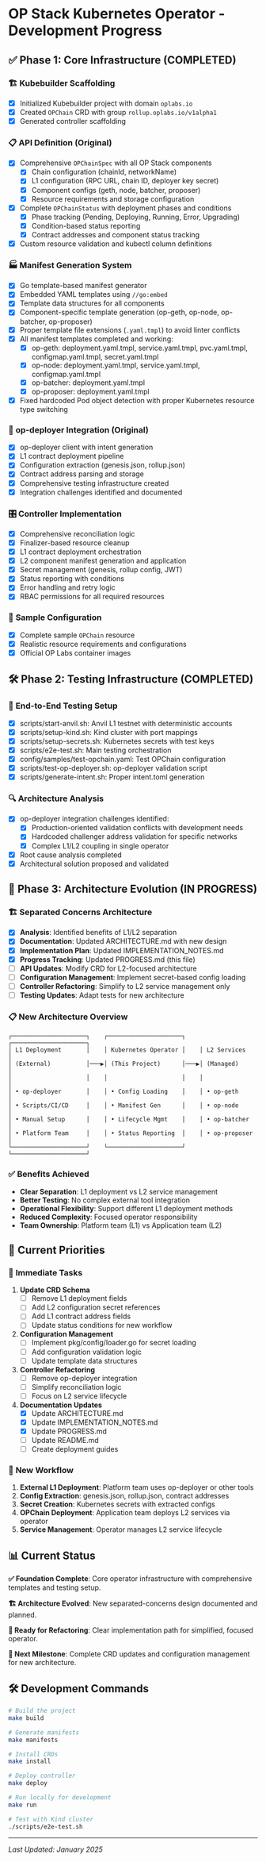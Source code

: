 # OP Stack Kubernetes Operator - Development Progress

## ✅ **Phase 1: Core Infrastructure** (COMPLETED)

### 🏗️ **Kubebuilder Scaffolding**
- [x] Initialized Kubebuilder project with domain `oplabs.io`
- [x] Created `OPChain` CRD with group `rollup.oplabs.io/v1alpha1`
- [x] Generated controller scaffolding

### 📋 **API Definition (Original)**
- [x] Comprehensive `OPChainSpec` with all OP Stack components
  - [x] Chain configuration (chainId, networkName)
  - [x] L1 configuration (RPC URL, chain ID, deployer key secret)
  - [x] Component configs (geth, node, batcher, proposer)
  - [x] Resource requirements and storage configuration
- [x] Complete `OPChainStatus` with deployment phases and conditions
  - [x] Phase tracking (Pending, Deploying, Running, Error, Upgrading)
  - [x] Condition-based status reporting
  - [x] Contract addresses and component status tracking
- [x] Custom resource validation and kubectl column definitions

### 🏭 **Manifest Generation System**
- [x] Go template-based manifest generator
- [x] Embedded YAML templates using `//go:embed`
- [x] Template data structures for all components
- [x] Component-specific template generation (op-geth, op-node, op-batcher, op-proposer)
- [x] Proper template file extensions (`.yaml.tmpl`) to avoid linter conflicts
- [x] All manifest templates completed and working:
  - [x] op-geth: deployment.yaml.tmpl, service.yaml.tmpl, pvc.yaml.tmpl, configmap.yaml.tmpl, secret.yaml.tmpl
  - [x] op-node: deployment.yaml.tmpl, service.yaml.tmpl, configmap.yaml.tmpl
  - [x] op-batcher: deployment.yaml.tmpl  
  - [x] op-proposer: deployment.yaml.tmpl
- [x] Fixed hardcoded Pod object detection with proper Kubernetes resource type switching

### 🔌 **op-deployer Integration (Original)**
- [x] op-deployer client with intent generation
- [x] L1 contract deployment pipeline
- [x] Configuration extraction (genesis.json, rollup.json)
- [x] Contract address parsing and storage
- [x] Comprehensive testing infrastructure created
- [x] Integration challenges identified and documented

### 🎛️ **Controller Implementation**
- [x] Comprehensive reconciliation logic
- [x] Finalizer-based resource cleanup
- [x] L1 contract deployment orchestration
- [x] L2 component manifest generation and application
- [x] Secret management (genesis, rollup config, JWT)
- [x] Status reporting with conditions
- [x] Error handling and retry logic
- [x] RBAC permissions for all required resources

### 📄 **Sample Configuration**
- [x] Complete sample `OPChain` resource
- [x] Realistic resource requirements and configurations
- [x] Official OP Labs container images

## 🛠️ **Phase 2: Testing Infrastructure** (COMPLETED)

### 🧪 **End-to-End Testing Setup**
- [x] scripts/start-anvil.sh: Anvil L1 testnet with deterministic accounts
- [x] scripts/setup-kind.sh: Kind cluster with port mappings
- [x] scripts/setup-secrets.sh: Kubernetes secrets with test keys
- [x] scripts/e2e-test.sh: Main testing orchestration
- [x] config/samples/test-opchain.yaml: Test OPChain configuration
- [x] scripts/test-op-deployer.sh: op-deployer validation script
- [x] scripts/generate-intent.sh: Proper intent.toml generation

### 🔍 **Architecture Analysis**
- [x] op-deployer integration challenges identified:
  - [x] Production-oriented validation conflicts with development needs
  - [x] Hardcoded challenger address validation for specific networks
  - [x] Complex L1/L2 coupling in single operator
- [x] Root cause analysis completed
- [x] Architectural solution proposed and validated

## 🎯 **Phase 3: Architecture Evolution** (IN PROGRESS)

### 🏗️ **Separated Concerns Architecture**
- [x] **Analysis**: Identified benefits of L1/L2 separation
- [x] **Documentation**: Updated ARCHITECTURE.md with new design
- [x] **Implementation Plan**: Updated IMPLEMENTATION_NOTES.md 
- [x] **Progress Tracking**: Updated PROGRESS.md (this file)
- [ ] **API Updates**: Modify CRD for L2-focused architecture
- [ ] **Configuration Management**: Implement secret-based config loading
- [ ] **Controller Refactoring**: Simplify to L2 service management only
- [ ] **Testing Updates**: Adapt tests for new architecture

### 📋 **New Architecture Overview**

```
┌─────────────────────┐    ┌─────────────────────┐    ┌─────────────────────┐
│ L1 Deployment       │    │ Kubernetes Operator │    │ L2 Services         │
│ (External)          │───▶│ (This Project)      │───▶│ (Managed)           │
│                     │    │                     │    │                     │
│ • op-deployer       │    │ • Config Loading    │    │ • op-geth           │
│ • Scripts/CI/CD     │    │ • Manifest Gen      │    │ • op-node           │
│ • Manual Setup      │    │ • Lifecycle Mgmt    │    │ • op-batcher        │
│ • Platform Team     │    │ • Status Reporting  │    │ • op-proposer       │
└─────────────────────┘    └─────────────────────┘    └─────────────────────┘
```

### ✅ **Benefits Achieved**
- **Clear Separation**: L1 deployment vs L2 service management
- **Better Testing**: No complex external tool integration
- **Operational Flexibility**: Support different L1 deployment methods
- **Reduced Complexity**: Focused operator responsibility
- **Team Ownership**: Platform team (L1) vs Application team (L2)

## 🚧 **Current Priorities**

### 🔧 **Immediate Tasks**
1. **Update CRD Schema**
   - [ ] Remove L1 deployment fields
   - [ ] Add L2 configuration secret references
   - [ ] Add L1 contract address fields
   - [ ] Update status conditions for new workflow

2. **Configuration Management**
   - [ ] Implement pkg/config/loader.go for secret loading
   - [ ] Add configuration validation logic
   - [ ] Update template data structures

3. **Controller Refactoring**
   - [ ] Remove op-deployer integration
   - [ ] Simplify reconciliation logic
   - [ ] Focus on L2 service lifecycle

4. **Documentation Updates**
   - [x] Update ARCHITECTURE.md
   - [x] Update IMPLEMENTATION_NOTES.md
   - [x] Update PROGRESS.md
   - [ ] Update README.md
   - [ ] Create deployment guides

### 🎯 **New Workflow**
1. **External L1 Deployment**: Platform team uses op-deployer or other tools
2. **Config Extraction**: genesis.json, rollup.json, contract addresses
3. **Secret Creation**: Kubernetes secrets with extracted configs
4. **OPChain Deployment**: Application team deploys L2 services via operator
5. **Service Management**: Operator manages L2 service lifecycle

## 📊 **Current Status**

**✅ Foundation Complete**: Core operator infrastructure with comprehensive templates and testing setup.

**🏗️ Architecture Evolved**: New separated-concerns design documented and planned.

**🚀 Ready for Refactoring**: Clear implementation path for simplified, focused operator.

**🎯 Next Milestone**: Complete CRD updates and configuration management for new architecture.

## 🛠️ **Development Commands**

```bash
# Build the project
make build

# Generate manifests  
make manifests

# Install CRDs
make install

# Deploy controller
make deploy

# Run locally for development
make run

# Test with Kind cluster
./scripts/e2e-test.sh
```

---

*Last Updated: January 2025*
